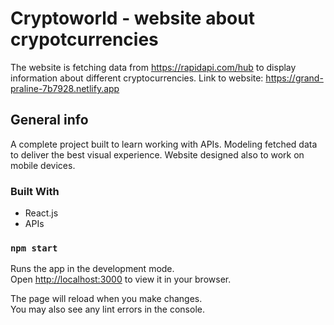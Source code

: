 # Cryptoworld - website about crypotcurrencies

The website is fetching data from https://rapidapi.com/hub to display information about different cryptocurrencies. 
Link to website: https://grand-praline-7b7928.netlify.app

## General info

A complete project built to learn working with APIs. Modeling fetched data to deliver the best visual experience. Website designed also to work on mobile devices.

### Built With
* React.js
* APIs

### `npm start`
Runs the app in the development mode.\
Open [http://localhost:3000](http://localhost:3000) to view it in your browser.

The page will reload when you make changes.\
You may also see any lint errors in the console.
